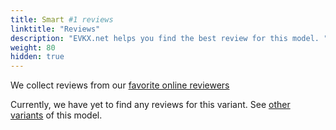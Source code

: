 ```yaml
---
title: Smart #1 reviews
linktitle: "Reviews"
description: "EVKX.net helps you find the best review for this model. "
weight: 80
hidden: true
---
```

We collect reviews from our [favorite online reviewers](/guides/evreviewers/)

Currently, we have yet to find any reviews for this variant. See [other variants](../../) of this model. 
